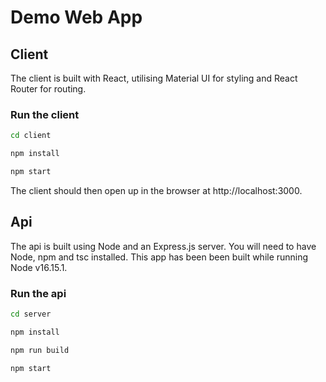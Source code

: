 # Demo Web App

## Client

The client is built with React, utilising Material UI for styling and React
Router for routing.

### Run the client

```bash
cd client
```

```bash
npm install
```

```bash
npm start
```

The client should then open up in the browser at http://localhost:3000.

## Api

The api is built using Node and an Express.js server. You will need to have
Node, npm and tsc installed. This app has been been built while running Node
v16.15.1.

### Run the api

```bash
cd server
```

```bash
npm install
```

```bash
npm run build
```

```bash
npm start
```
